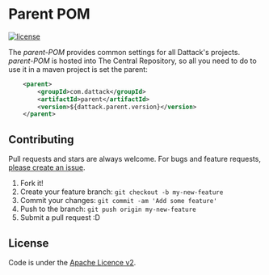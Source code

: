 # Parent POM

[![license](https://img.shields.io/:license-Apache-blue.svg?style=plastic-square)](LICENSE.md)

The _parent-POM_ provides common settings for all Dattack's projects. _parent-POM_ is hosted into The Central Repository, so all you need to do to
use it in a maven project is set the parent:

```xml
    <parent>
        <groupId>com.dattack</groupId>
        <artifactId>parent</artifactId>
        <version>${dattack.parent.version}</version>
    </parent>
```

## Contributing

Pull requests and stars are always welcome.
For bugs and feature requests, [please create an issue](https://github.com/dattack/parent/issues).

1. Fork it!
2. Create your feature branch: `git checkout -b my-new-feature`
3. Commit your changes: `git commit -am 'Add some feature'`
4. Push to the branch: `git push origin my-new-feature`
5. Submit a pull request :D

## License

Code is under the [Apache Licence v2](https://www.apache.org/licenses/LICENSE-2.0.txt).
